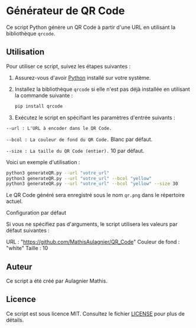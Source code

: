 # Générateur de QR Code

Ce script Python génère un QR Code à partir d'une URL en utilisant la bibliothèque `qrcode`.

## Utilisation

Pour utiliser ce script, suivez les étapes suivantes :

1. Assurez-vous d'avoir [Python](https://www.python.org) installé sur votre système.

2. Installez la bibliothèque `qrcode` si elle n'est pas déjà installée en utilisant la commande suivante :

   ```bash
   pip install qrcode
   ```

3. Exécutez le script en spécifiant les paramètres d'entrée suivants :

`--url : L'URL à encoder dans le QR Code.`

`--bcol : La couleur de fond du QR Code.` Blanc par défaut.

`--size : La taille du QR Code (entier).` 10 par défaut.

Voici un exemple d'utilisation :

```bash
python3 generateQR.py --url "votre_url" 
python3 generateQR.py --url "votre_url" --bcol "yellow"
python3 generateQR.py --url "votre_url" --bcol "yellow" --size 30
```

Le QR Code généré sera enregistré sous le nom ``qr.png`` dans le répertoire actuel.

Configuration par défaut

Si vous ne spécifiez pas d'arguments, le script utilisera les valeurs par défaut suivantes :

URL : "https://github.com/MathisAulagnier/QR_Code"
Couleur de fond : "white"
Taille : 10


## Auteur

Ce script a été créé par Aulagnier Mathis.

## Licence

Ce script est sous licence MIT. Consultez le fichier [LICENSE](LICENSE) pour plus de détails.
